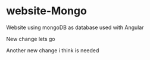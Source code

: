 # website-Mongo
Website using mongoDB as database used with Angular

New change lets go


Another new change i think is needed